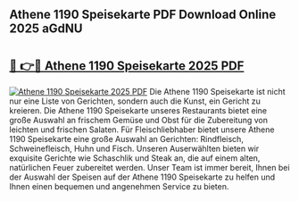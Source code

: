 ## Athene 1190 Speisekarte PDF Download Online 2025 aGdNU

# <h2><a href="http://gc8ieb.nevu.top/?p=Athene+1190+Speisekarte">🔗 👉🔴 Athene 1190 Speisekarte 2025 PDF</a></h2>

[![Athene 1190 Speisekarte 2025 PDF](https://i.imgur.com/dBaPXMq.png)](http://gc8ieb.nevu.top/?p=Athene+1190+Speisekarte)
Die Athene 1190 Speisekarte ist nicht nur eine Liste von Gerichten, sondern auch die Kunst, ein Gericht zu kreieren. Die Athene 1190 Speisekarte unseres Restaurants bietet eine große Auswahl an frischem Gemüse und Obst für die Zubereitung von leichten und frischen Salaten. Für Fleischliebhaber bietet unsere Athene 1190 Speisekarte eine große Auswahl an Gerichten: Rindfleisch, Schweinefleisch, Huhn und Fisch. Unseren Auserwählten bieten wir exquisite Gerichte wie Schaschlik und Steak an, die auf einem alten, natürlichen Feuer zubereitet werden. Unser Team ist immer bereit, Ihnen bei der Auswahl der Speisen auf der Athene 1190 Speisekarte zu helfen und Ihnen einen bequemen und angenehmen Service zu bieten.
